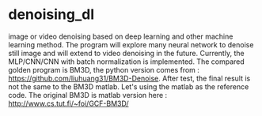 # denoising_dl
image or video denoising based on deep learning and other machine learning method.
The program will explore many neural network to denoise still image and will extend to video denoising in the future.
Currently, the MLP/CNN/CNN with batch normalization is implemented. 
The compared golden program is BM3D, the python version comes from : https://github.com/liuhuang31/BM3D-Denoise. 
After test, the final result is not the same to the BM3D matlab. Let's using the matlab as the reference code.
The original BM3D is matlab version here : http://www.cs.tut.fi/~foi/GCF-BM3D/
